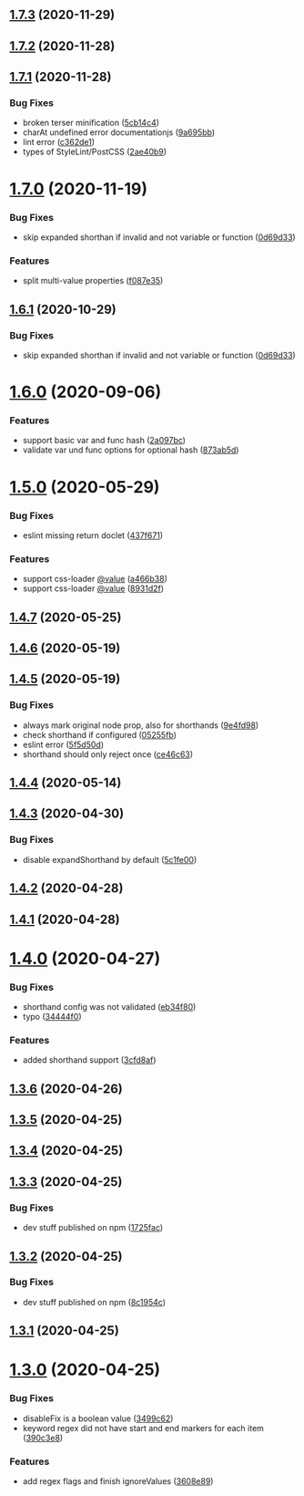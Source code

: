 ## [1.7.3](https://github.com/AndyOGo/stylelint-declaration-strict-value/compare/v1.7.2...v1.7.3) (2020-11-29)

## [1.7.2](https://github.com/AndyOGo/stylelint-declaration-strict-value/compare/v1.7.1...v1.7.2) (2020-11-28)

## [1.7.1](https://github.com/AndyOGo/stylelint-declaration-strict-value/compare/v1.7.0...v1.7.1) (2020-11-28)


### Bug Fixes

* broken terser minification ([5cb14c4](https://github.com/AndyOGo/stylelint-declaration-strict-value/commit/5cb14c418db74c453acffedd79651254bb7119cc))
* charAt undefined error documentationjs ([9a695bb](https://github.com/AndyOGo/stylelint-declaration-strict-value/commit/9a695bb6ec05e20c817e0852a9f1cc1fd9c5fe95))
* lint error ([c362de1](https://github.com/AndyOGo/stylelint-declaration-strict-value/commit/c362de14270535b9756badb1ac0f4991507340cb))
* types of StyleLint/PostCSS ([2ae40b9](https://github.com/AndyOGo/stylelint-declaration-strict-value/commit/2ae40b9a9d880a4c2f5c329f726fcf25c3cde762))

# [1.7.0](https://github.com/AndyOGo/stylelint-declaration-strict-value/compare/v1.6.0...v1.7.0) (2020-11-19)


### Bug Fixes

* skip expanded shorthan if invalid and not variable or function ([0d69d33](https://github.com/AndyOGo/stylelint-declaration-strict-value/commit/0d69d3376b8d153e5818153b0a454715586ac012))


### Features

* split multi-value properties ([f087e35](https://github.com/AndyOGo/stylelint-declaration-strict-value/commit/f087e35a59c1051c81d96e1efc3f6b14afc70336))

## [1.6.1](https://github.com/AndyOGo/stylelint-declaration-strict-value/compare/v1.6.0...v1.6.1) (2020-10-29)


### Bug Fixes

* skip expanded shorthan if invalid and not variable or function ([0d69d33](https://github.com/AndyOGo/stylelint-declaration-strict-value/commit/0d69d3376b8d153e5818153b0a454715586ac012))

# [1.6.0](https://github.com/AndyOGo/stylelint-declaration-strict-value/compare/v1.5.0...v1.6.0) (2020-09-06)


### Features

* support basic var and func hash ([2a097bc](https://github.com/AndyOGo/stylelint-declaration-strict-value/commit/2a097bcdd0db4638ac2144580ad7e084ee5d8a93))
* validate var und func options for optional hash ([873ab5d](https://github.com/AndyOGo/stylelint-declaration-strict-value/commit/873ab5d4df622b12e5ed4100a2b4219168c36d6a))

# [1.5.0](https://github.com/AndyOGo/stylelint-declaration-strict-value/compare/v1.4.7...v1.5.0) (2020-05-29)


### Bug Fixes

* eslint missing return doclet ([437f671](https://github.com/AndyOGo/stylelint-declaration-strict-value/commit/437f671eae39f88bacb794b43f610ab9b569167a))


### Features

* support css-loader [@value](https://github.com/value) ([a466b38](https://github.com/AndyOGo/stylelint-declaration-strict-value/commit/a466b38cdbc7762cb4d2ca93e0a1082f190a55f2))
* support css-loader [@value](https://github.com/value) ([8931d2f](https://github.com/AndyOGo/stylelint-declaration-strict-value/commit/8931d2f2d14286819e4e39e55e826d2cdecc962f))

## [1.4.7](https://github.com/AndyOGo/stylelint-declaration-strict-value/compare/v1.4.6...v1.4.7) (2020-05-25)

## [1.4.6](https://github.com/AndyOGo/stylelint-declaration-strict-value/compare/v1.4.5...v1.4.6) (2020-05-19)

## [1.4.5](https://github.com/AndyOGo/stylelint-declaration-strict-value/compare/v1.4.4...v1.4.5) (2020-05-19)


### Bug Fixes

* always mark original node prop, also for shorthands ([9e4fd98](https://github.com/AndyOGo/stylelint-declaration-strict-value/commit/9e4fd9865cd9af2ccb073ab4f8756cf4daa43d1b))
* check shorthand if configured ([05255fb](https://github.com/AndyOGo/stylelint-declaration-strict-value/commit/05255fbe8b6c4810c524a2614ef450ae87be38b1))
* eslint error ([5f5d50d](https://github.com/AndyOGo/stylelint-declaration-strict-value/commit/5f5d50d449ba924c0a13c685b30f8c95e7dd798f))
* shorthand should only reject once ([ce46c63](https://github.com/AndyOGo/stylelint-declaration-strict-value/commit/ce46c6337e45de106d4cb9c6ec47fc95cda47179))

## [1.4.4](https://github.com/AndyOGo/stylelint-declaration-strict-value/compare/v1.4.3...v1.4.4) (2020-05-14)

## [1.4.3](https://github.com/AndyOGo/stylelint-declaration-strict-value/compare/v1.4.2...v1.4.3) (2020-04-30)


### Bug Fixes

* disable expandShorthand by default ([5c1fe00](https://github.com/AndyOGo/stylelint-declaration-strict-value/commit/5c1fe00b821c986275cbc34e24fcf569c6016a4c))

## [1.4.2](https://github.com/AndyOGo/stylelint-declaration-strict-value/compare/v1.4.1...v1.4.2) (2020-04-28)

## [1.4.1](https://github.com/AndyOGo/stylelint-declaration-strict-value/compare/v1.4.0...v1.4.1) (2020-04-28)

# [1.4.0](https://github.com/AndyOGo/stylelint-declaration-strict-value/compare/v1.3.6...v1.4.0) (2020-04-27)


### Bug Fixes

* shorthand config was not validated ([eb34f80](https://github.com/AndyOGo/stylelint-declaration-strict-value/commit/eb34f80d3952045a51ef20252d343268177a6c50))
* typo ([34444f0](https://github.com/AndyOGo/stylelint-declaration-strict-value/commit/34444f0c57490aef41133c0d47092984f36a29a5))


### Features

* added shorthand support ([3cfd8af](https://github.com/AndyOGo/stylelint-declaration-strict-value/commit/3cfd8afad351d11ff77a9f7242cdb5cd44beef02))

## [1.3.6](https://github.com/AndyOGo/stylelint-declaration-strict-value/compare/v1.3.5...v1.3.6) (2020-04-26)

## [1.3.5](https://github.com/AndyOGo/stylelint-declaration-strict-value/compare/v1.3.4...v1.3.5) (2020-04-25)

## [1.3.4](https://github.com/AndyOGo/stylelint-declaration-strict-value/compare/v1.3.3...v1.3.4) (2020-04-25)

## [1.3.3](https://github.com/AndyOGo/stylelint-declaration-strict-value/compare/v1.3.2...v1.3.3) (2020-04-25)


### Bug Fixes

* dev stuff published on npm ([1725fac](https://github.com/AndyOGo/stylelint-declaration-strict-value/commit/1725fac356a41b178baf1d9548ccae33dac7ca46))

## [1.3.2](https://github.com/AndyOGo/stylelint-declaration-strict-value/compare/v1.3.1...v1.3.2) (2020-04-25)


### Bug Fixes

* dev stuff published on npm ([8c1954c](https://github.com/AndyOGo/stylelint-declaration-strict-value/commit/8c1954cb9c700af8b0803285956b0a921ec79edf))

## [1.3.1](https://github.com/AndyOGo/stylelint-declaration-strict-value/compare/v1.3.0...v1.3.1) (2020-04-25)

# [1.3.0](https://github.com/AndyOGo/stylelint-declaration-strict-value/compare/v1.2.3...v1.3.0) (2020-04-25)


### Bug Fixes

* disableFix is a boolean value ([3499c62](https://github.com/AndyOGo/stylelint-declaration-strict-value/commit/3499c62bd6f11ba07f8ca805d4ac73a8f78e7947))
* keyword regex did not have start and end markers for each item ([390c3e8](https://github.com/AndyOGo/stylelint-declaration-strict-value/commit/390c3e849f326dbf536ba6ab53f7f0ca9900310b))


### Features

* add regex flags and finish ignoreValues ([3608e89](https://github.com/AndyOGo/stylelint-declaration-strict-value/commit/3608e894ad18c462150c2955080babc830fd2109))
